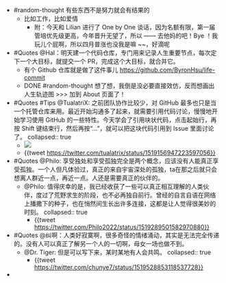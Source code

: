 - #random-thought 有些东西不是努力就会有结果的
	- 比如工作，比如爱情
		- 附：今天和 Lilian 进行了 One by One 谈话，因为名额有限，第一届管培优先级更高，今年晋升无望了，所以 —— 去他妈的吧！Bye ！我玩儿个屁啊，所以四月普涨也没我是嘛 ~~，好滴呢
- #Quotes @Hal：明天建一个代码仓库，专门用来记录人生重要节点，每次定下一个大目标，就提交一个 PR，完成这个大目标，就合并它。
	- 有个 Github 仓库就是做了这件事儿 https://github.com/ByronHsu/life-commit
	- DONE #random-thought 想了想，我倒是没必要直接效仿，反而想画出人生轨迹图 >>> 加到 About 页面了！
- #Quotes  #Tips @TualatriX: 之前团队协作比较少，对 GitHub 最多也只是当一个托管仓库来用。最近开始沟通多了起来，就需要引用代码讨论，慢慢地开始学习使用 GitHub 的一些特性。今天学会了引用块状代码，点击起始行，再按 Shift 键结束行，然后再按“…”，就可以把这块代码引用到 Issue 里面讨论了。
  collapsed:: true
	- ![](https://image-host-1255524710.cos.ap-beijing.myqcloud.com/img/FRUhMSTVUAAWO1U.jpg)
	- {{tweet https://twitter.com/tualatrix/status/1519156947223597056}}
- #Quotes @Philo: 享受独处和享受孤独完全是两个概念，应该没有人能真正享受孤独。一个人但凡体验过，真正的来自宇宙深处的孤独，ta在那之后就只会想离人群近一点，再近一点。人还是需要真正的伙伴的。
	- @Philo: 值得庆幸的是，我已经收获了一些可以真正相互理解的人类伙伴，度过了荒野求生的阶段，也不必再独自前行。曾经的自言自语在网络上播撒下的种子，也在悄然间生长出许多连接，这都是让人觉得很美妙的时刻。
	  collapsed:: true
		- {{tweet https://twitter.com/Philo2022/status/1519289501582970880}}
- #Quotes @纠啊：人类好寂寞啊，很多奇怪的情绪涌动，其实是无法完全传递的。没有人可以真正了解另一个人的一切啊，母女一场也做不到。
	- @Dr. Tiger: 但是可以写下来，某时某地有人会共鸣。
	  collapsed:: true
		- {{tweet https://twitter.com/chunye7/status/1519528853118537728}}
-